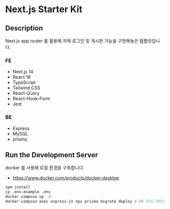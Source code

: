 # Next.js Starter Kit

## Description

Next.js app router 를 활용해 자체 로그인 및 게시판 기능을 구현해놓은 템플릿입니다.

### FE
- Next.js 14
- React 18
- TypeScript
- Tailwind CSS
- React-Query
- React-Hook-Form
- Jest

### BE
- Express
- MySQL
- prisma

## Run the Development Server

docker 를 사용해 로컬 환경을 구축합니다.
- https://www.docker.com/products/docker-desktop

```bash
npm install
cp .env.example .env
docker compose up -d
docker-compose exec express-js npx prisma migrate deploy # DB 마이그레이션
```
